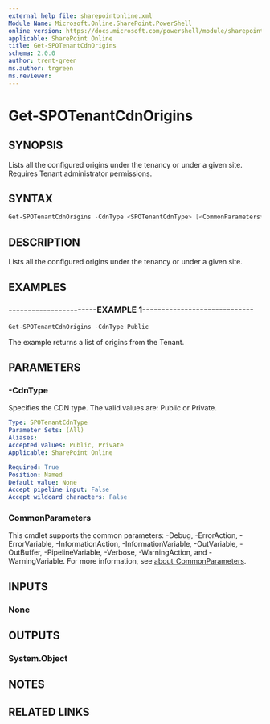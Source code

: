 ```yaml
---
external help file: sharepointonline.xml
Module Name: Microsoft.Online.SharePoint.PowerShell
online version: https://docs.microsoft.com/powershell/module/sharepoint-online/get-spotenantcdnorigins
applicable: SharePoint Online
title: Get-SPOTenantCdnOrigins
schema: 2.0.0
author: trent-green
ms.author: trgreen
ms.reviewer:
---
```


# Get-SPOTenantCdnOrigins

## SYNOPSIS

Lists all the configured origins under the tenancy or under a given site. Requires Tenant administrator permissions.

## SYNTAX

```powershell
Get-SPOTenantCdnOrigins -CdnType <SPOTenantCdnType> [<CommonParameters>]
```

## DESCRIPTION

Lists all the configured origins under the tenancy or under a given site.

## EXAMPLES

### -----------------------EXAMPLE 1-----------------------------

```powershell
Get-SPOTenantCdnOrigins -CdnType Public
```

The example returns a list of origins from the Tenant.

## PARAMETERS

### -CdnType

Specifies the CDN type. The valid values are: Public or Private.

```yaml
Type: SPOTenantCdnType
Parameter Sets: (All)
Aliases:
Accepted values: Public, Private
Applicable: SharePoint Online

Required: True
Position: Named
Default value: None
Accept pipeline input: False
Accept wildcard characters: False
```

### CommonParameters

This cmdlet supports the common parameters: -Debug, -ErrorAction, -ErrorVariable, -InformationAction, -InformationVariable, -OutVariable, -OutBuffer, -PipelineVariable, -Verbose, -WarningAction, and -WarningVariable. For more information, see [about_CommonParameters](https://go.microsoft.com/fwlink/?LinkID=113216).

## INPUTS

### None

## OUTPUTS

### System.Object

## NOTES

## RELATED LINKS

